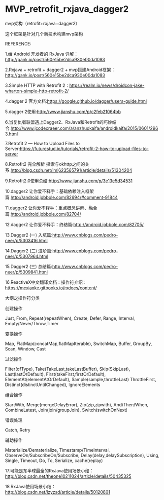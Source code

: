 # MVP_retrofit_rxjava_dagger2
mvp架构（retrofit+rxjava+dagger2）

这个框架是针对几个新技术构建mvp架构

REFERENCE:

1.给 Android 开发者的 RxJava 详解：http://gank.io/post/560e15be2dca930e00da1083

2.Rxjava + retrofit + dagger2 + mvp搭建Android框架：http://gank.io/post/560e15be2dca930e00da1083

3.Simple HTTP with Retrofit 2：https://realm.io/news/droidcon-jake-wharton-simple-http-retrofit-2/

4.dagger 2 官方文档:https://google.github.io/dagger/users-guide.html

5.dagger 2使用:http://www.jianshu.com/p/c2feb21064bb

6.当复仇者联盟遇上Dagger2、RxJava和Retrofit的巧妙结合:http://www.jcodecraeer.com/a/anzhuokaifa/androidkaifa/2015/0601/2963.html

7.Retrofit 2 — How to Upload Files to Server:https://futurestud.io/tutorials/retrofit-2-how-to-upload-files-to-server

8.Retrofit2 完全解析 探索与okhttp之间的关系:http://blog.csdn.net/lmj623565791/article/details/51304204

9.Retrofit2.0使用总结:http://www.jianshu.com/p/3e13e5d34531

10.dagger2 让你爱不释手：基础依赖注入框架篇:http://android.jobbole.com/82694/#comment-91844

11.dagger2 让你爱不释手：重点概念讲解、融合篇:http://android.jobbole.com/82704/

12.dagger2 让你爱不释手：终结篇:http://android.jobbole.com/82705/

13.Dagger2 (一) 入坑篇:http://www.cnblogs.com/pedro-neer/p/5303416.html

14.Dagger2 (二) 进阶篇:http://www.cnblogs.com/pedro-neer/p/5307964.html

15.Dagger2 (三) 总结篇:http://www.cnblogs.com/pedro-neer/p/5309841.html

16.ReactiveX中文翻译文档：操作符介绍：https://mcxiaoke.gitbooks.io/rxdocs/content/

大纲之操作符分类

创建操作

Just, From, Repeat(repeatWhen), Create, Defer, Range, Interval, Empty/Never/Throw,Timer

变换操作

Map, FlatMap(concatMap,flatMapIterable), SwitchMap, Buffer, GroupBy, Scan, Window, Cast

过滤操作

Filter(ofType), Take(TakeLast,takeLastBuffer), Skip(SkipLast), Last(lastOrDefault), First(takeFirst,firstOrDefault), ElementAt(elementAtOrDefault), Sample(sample,throttleLast) ThrottleFirst, Distinct(distinctUntilChanged), IgnoreElements

组合操作

StartWith, Merge(mergeDelayError), Zip(zip,zipwith), And/Then/When, CombineLatest, Join(join/groupJoin), Switch(switchOnNext)

错误处理

Catch, Retry 

辅助操作

Materialize/Dematerialize, Timestamp/TimeInterval, ObserveOn/SubscribeOn/Subscribe, Delay(delay,delaySubscription), Using, Single, Timeout, Do, To, Serialize, cache(replay)

17.可能是东半球最全的RxJava使用场景小结：http://blog.csdn.net/theone10211024/article/details/50435325

18.RxJava使用场景小结：http://blog.csdn.net/lzyzsd/article/details/50120801
